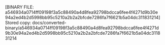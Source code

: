 [BINARY FILE: a546934a0714ff09198f3a5c88490a4d8fea92798bdcca6fee4f4271d9b30e94a2ed4b2d5998bb95c5210a2b2a2bfcde7286fa7f6621b5a04dc311831214]
Stored copy: docs/converted-binary/a546934a0714ff09198f3a5c88490a4d8fea92798bdcca6fee4f4271d9b30e94a2ed4b2d5998bb95c5210a2b2a2bfcde7286fa7f6621b5a04dc311831214
